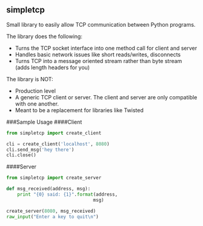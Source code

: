 ## simpletcp
Small library to easily allow TCP communication between Python programs.

The library does the following:
  * Turns the TCP socket interface into one method call for client and server
  * Handles basic network issues like short reads/writes, disconnects
  * Turns TCP into a message oriented stream rather than byte stream (adds
    length headers for you)

The library is NOT:
  * Production level
  * A generic TCP client or server. The client and server are only
    compatible with one another.
  * Meant to be a replacement for libraries like Twisted    

###Sample Usage
####Client
```python
from simpletcp import create_client

cli = create_client('localhost', 8080)
cli.send_msg('hey there')
cli.close()
```

####Server
```python
from simpletcp import create_server

def msg_received(address, msg):
    print "{0} said: {1}".format(address,
                                msg)

create_server(8080, msg_received)
raw_input("Enter a key to quit\n")
```